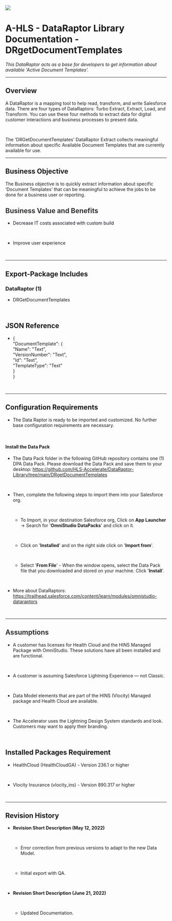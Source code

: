 ![](/images/ahlsbanner.png)
<h1 id='CaOACAwxHHG'>A-HLS - DataRaptor Library Documentation - DRgetDocumentTemplates</h1>

<i>This DataRaptor acts as a base for developers to get information about available 'Active Document Templates'.</i><br/>

<hr style='width:100%'><h2 id='CaOACAJtWvK'>Overview</h2>

A DataRaptor is a mapping tool to help read, transform, and write Salesforce data. There are four types of DataRaptors: <span style="color:#1e1e1c" textcolor="#1e1e1c">Turbo Extract, Extract, Load, and Transform. You can use these four methods to extract data for digital customer interactions and business processes to present data. </span><br/>

<br/>

The 'DRGetDocumentTemplates' DataRaptor Extract collects meaningful information about specific Available Document Templates that are currently available for use.<br/>

<hr style='width:100%'><h2 id='CaOACA2bZFe'>Business Objective</h2>

The Business objective is to quickly extract information about specific ‘Document Templates’ that can be meaningful to achieve the jobs to be done for a business user or reporting.<br/>

<h2 id='CaOACAq0baj'><span style="color:#333333" textcolor="#333333">Business Value and Benefits</span></h2>

<div style="" data-section-style='5' class=""><ul id='CaOACAWVnqf'><li id='temp:C:CaOfdf3fef7118a432d9f7b0daf1' class='' value='1'><span style="color:#0e101a" textcolor="#0e101a">Decrease IT costs associated with custom build</span>

<br/></li><li id='temp:C:CaO697f4ece80fc42dbb27a903e8' class=''>Improve user experience

<br/></li></ul></div><hr style='width:100%'><h2 id='CaOACANyujC'>Export-Package Includes</h2>

<h3 id='CaOACALKzrG'><b>DataRaptor (1)</b></h3>

<div style="" data-section-style='5' class=""><ul id='CaOACAKPhNn'><li id='CaOACAM4IAH' class='' value='1'>DRGetDocumentTemplates

<br/></li></ul></div><h2 id='CaOACAmU32a'><b>JSON Reference</b></h2>

<div style="" data-section-style='5' class=""><ul id='CaOACA7zzQa'><li id='CaOACAxabBH' class='' value='1'>{<br>  "DocumentTemplate": {<br>    "Name": "Text",<br>    "VersionNumber": "Text",<br>    "Id": "Text",<br>    "TemplateType": "Text"<br>  }<br>}

<br/></li></ul></div><hr style='width:100%'><h2 id='CaOACAedfEI'>Configuration Requirements</h2>

<div style="" data-section-style='5' class=""><ul id='CaOACAoJukd'><li id='CaOACAbCp3q' class='' value='1'>The Data Raptor is ready to be imported and customized. No further base configuration requirements are necessary.

<br/></li></ul></div><h4 id='CaOACA42QKz'>Install the Data Pack</h4>

<div data-section-style='6' class="" style=""><ul id='CaOACA6oCQ6'><li id='CaOACAHQzAY' class='' value='1'>The Data Pack folder in the following GitHub repository contains one (1) DPA Data Pack. Please download the Data Pack and save them to your desktop: <a href="https://github.com/HLS-Accelerate/DataRaptor-Library/tree/main/DRgetDocumentTemplates">https://github.com/HLS-Accelerate/DataRaptor-Library/tree/main/DRgetDocumentTemplates</a>

<br/></li><li id='CaOACASwWs2' class='parent'>Then, complete the following steps to import them into your Salesforce org.

<br/></li><ul><li id='CaOACAsTkFB' class=''>To Import, in your destination Salesforce org, Click on <b>App Launcher</b> → Search for '<b>OmniStudio DataPacks</b>' and click on it.

<br/></li><li id='CaOACAylm25' class=''>Click on '<b>Installed</b>' and on the right side click on '<b>Import from</b>'.

<br/></li><li id='CaOACACXjTm' class=''>Select '<b>From File</b>' - When the window opens, select the Data Pack file that you downloaded and stored on your machine. Click '<b>Install</b>'.

<br/></li></ul><li id='CaOACAbURpV' class=''>More about DataRaptors: <a href="https://trailhead.salesforce.com/content/learn/modules/omnistudio-dataraptors">https://trailhead.salesforce.com/content/learn/modules/omnistudio-dataraptors</a>

<br/></li></ul></div><hr style='width:100%'><h2 id='CaOACAnBi1d'><span style="color:#333333" textcolor="#333333">Assumptions</span></h2>

<div style="" data-section-style='5' class=""><ul id='CaOACAVmbC5'><li id='CaOACACReBT' class='' value='1'>A customer has licenses for Health Cloud and the HINS Managed Package with OmniStudio. These solutions have all been installed and are functional.

<br/></li><li id='CaOACADN3vU' class=''>A customer is assuming Salesforce Lightning Experience — not Classic.

<br/></li><li id='CaOACAPPKEr' class=''>Data Model elements that are part of the HINS (Vlocity) Managed package and Health Cloud are available.

<br/></li><li id='CaOACAaHtGm' class=''>The Accelerator uses the Lightning Design System standards and look. Customers may want to apply their branding.

<br/></li></ul></div><h2 id='CaOACA1V5E0'>Installed Packages Requirement</h2>

<div style="" data-section-style='5' class=""><ul id='CaOACASbuia'><li id='CaOACAt4aTt' class='' value='1'>HealthCloud (HealthCloudGA) - Version 236.1 or higher

<br/></li><li id='CaOACA5PPU0' class=''>Vlocity Insurance (vlocity_ins) - Version 890.317 or higher

<br/></li></ul></div><hr style='width:100%'><h2 id='CaOACATlp2v'>Revision History</h2>

<div style="" data-section-style='5' class=""><ul id='CaOACAHk6xk'><li id='CaOACApvcEr' class='parent' value='1'><b>Revision Short Description (May 12, 2022)</b>

<br/></li><ul><li id='CaOACAUJjdP' class=''>Error correction from previous versions to adapt to the new Data Model.

<br/></li><li id='CaOACAucRY7' class=''>Initial export with QA.

<br/></li></ul><li id='CaOACAZIXz3' class='parent'><b>Revision Short Description (June 21, 2022)</b>

<br/></li><ul><li id='CaOACAK0LDx' class=''>Updated Documentation.
